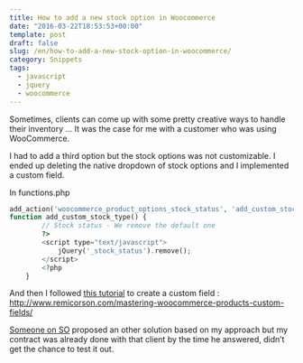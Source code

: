 ```yaml
---
title: How to add a new stock option in Woocommerce
date: "2016-03-22T18:53:53+00:00"
template: post
draft: false
slug: /en/how-to-add-a-new-stock-option-in-woocommerce/
category: Snippets
tags:
  - javascript
  - jquery
  - woocommerce
---
```

Sometimes, clients can come up with some pretty creative ways to handle their inventory &#8230; It was the case for me with a customer who was using WooCommerce.

I had to add a third option but the stock options was not customizable. I ended up deleting the native dropdown of stock options and I implemented a custom field.

In functions.php

```php
add_action('woocommerce_product_options_stock_status', 'add_custom_stock_type');    
function add_custom_stock_type() {
        // Stock status - We remove the default one
        ?>
        <script type="text/javascript">
            jQuery('_stock_status').remove();
        </script>
        <?php   
    }
```

And then I followed [this tutorial](http://www.remicorson.com/mastering-woocommerce-products-custom-fields/) to create a custom field : http://www.remicorson.com/mastering-woocommerce-products-custom-fields/

[Someone on SO](http://stackoverflow.com/questions/26912556/add-stock-option-in-woocommerce/26916930#26916930) proposed an other solution based on my approach but my contract was already done with that client by the time he answered, didn&rsquo;t get the chance to test it out.
 